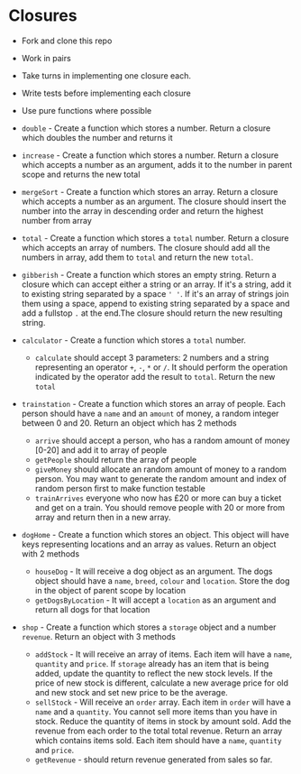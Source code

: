# Closures

* Fork and clone this repo
* Work in pairs
* Take turns in implementing one closure each.
* Write tests before implementing each closure
* Use pure functions where possible



* `double` - Create a function which stores a number. Return a closure which doubles the number and returns it

* `increase` - Create a function which stores a number. Return a closure which accepts a number as an argument, adds it to the number in parent scope and returns the new total

* `mergeSort` - Create a function which stores an array. Return a closure which accepts a number as an argument. The closure should insert the number into the array in descending order and return the highest number from array
* `total` - Create a function which stores a `total` number. Return a closure which accepts an array of numbers. The closure should add all the numbers in array, add them to `total` and return the new `total`.
* `gibberish` - Create a function which stores an empty string. Return a closure which can accept either a string or an array. If it's a string, add it to existing string separated by a space `' '`. If it's an array of strings join them using a space, append to existing string separated by a space and add a fullstop `.` at the end.The closure should return the new resulting string.
* `calculator` - Create a function which stores a `total` number. 
  * `calculate` should accept 3 parameters: 2 numbers and a string representing an operator `+`, `-`, `*` or `/`. It should perform the operation indicated by the operator add the result to `total`. Return the new `total`

* `trainstation` - Create a function which stores an array of people. Each person should have a `name` and an `amount` of money, a random integer between 0 and 20. Return an object which has 2 methods
  * `arrive` should accept a person, who has a random amount of money \[0-20\] and add it to array of people
  * `getPeople` should return the array of people
  * `giveMoney` should allocate an random amount of money to a random person. You may want to generate the random amount and index of random person first to make function testable
  * `trainArrives` everyone who now has £20 or more can buy a ticket and get on a train. You should remove people with 20 or more from array and return then in a new array.


* `dogHome` - Create a function which stores an object. This object will have keys representing locations and an array as values. Return an object with 2 methods
  * `houseDog` - It will receive a dog object as an argument. The dogs object should have a `name`, `breed`, `colour` and `location`. Store the dog in the object of parent scope by location
  * `getDogsByLocation` - It will  accept a `location` as an argument and return all dogs for that location


* `shop` - Create a function which stores a `storage` object and a number `revenue`. Return an object with 3 methods
  * `addStock` - It will receive an array of items. Each item will have a `name`, `quantity` and `price`. If `storage` already has an item that is being added, update the quantity to reflect the new stock levels. If the price of new stock is different, calculate a new average price for old and new stock and set new price to be the average.
  * `sellStock` - Will receive an `order` array. Each item in `order` will have a `name` and a `quantity`. You cannot sell more items than you have in stock. Reduce the quantity of items in stock by amount sold. Add the revenue from each order to the total total revenue. Return an array which contains items sold. Each item should have a `name`, `quantity` and `price`.
  * `getRevenue` - should return revenue generated from sales so far.
